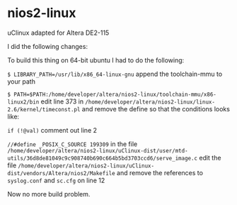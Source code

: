 # nios2-linux
uClinux adapted for Altera DE2-115

I did the following changes:

To build this thing on 64-bit ubuntu I had to do the following:

`$ LIBRARY_PATH=/usr/lib/x86_64-linux-gnu`
append the toolchain-mmu to your path

`$ PATH=$PATH:/home/developer/altera/nios2-linux/toolchain-mmu/x86-linux2/bin`
edit line 373 in `/home/developer/altera/nios2-linux/linux-2.6/kernel/timeconst.pl`
and remove the define so that the conditions looks like:

`if (!@val)`
comment out line 2

`//#define _POSIX_C_SOURCE 199309`
in the file `/home/developer/altera/nios2-linux/uClinux-dist/user/mtd-utils/36d8de81049c9c908740b690c664b5bd3703ccd6/serve_image.c`
edit the file `/home/developer/altera/nios2-linux/uClinux-dist/vendors/Altera/nios2/Makefile`
and remove the references to `syslog.conf` and `sc.cfg` on line 12

Now no more build problem. 
